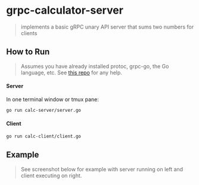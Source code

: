 # grpc-calculator-server
> implements a basic gRPC unary API server that sums two numbers for clients

## How to Run
> Assumes you have already installed protoc, grpc-go, the Go language, etc. See [this
> repo](https://github.com/protocolbuffers/protobuf) for any help.
#### Server
In one terminal window or tmux pane:
```sh
go run calc-server/server.go
```

#### Client
```sh
go run calc-client/client.go
```

## Example
> See screenshot below for example with server running on left and client
> executing on right.

